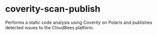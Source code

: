 # coverity-scan-publish
Performs a static code analysis using Coverity on Polaris and publishes detected issues to the CloudBees platform.
